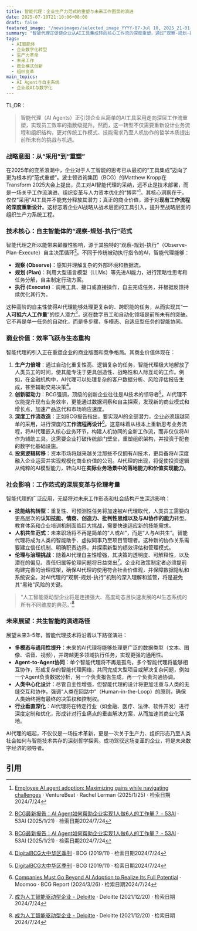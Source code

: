 ```yaml
---
title: 智能代理：企业生产力范式的重塑与未来工作图景的演进
date: 2025-07-10T21:10:06+08:00
draft: false
featured_image: "/newsimages/selected_image_YYYY-07-Jul 10, 2025_21-01-45-074.jpg"
summary: "智能代理正促使企业从AI工具集成转向核心工作流的深度重塑，通过“观察-规划-执行”的自主决策范式，实现员工生产力的大幅跃升。这不仅意味着巨大的商业价值和创新机遇，也对未来的工作模式、员工技能以及AI伦理治理提出了深刻的挑战与转型需求，预示着人机共生时代的到来。"
tags: 
  - AI智能体
  - 企业数字化转型
  - 生产力革命
  - 未来工作
  - 商业模式创新
  - 组织变革
main_topics: 
  - AI Agent与自主系统
  - 企业级AI与数字化
---
```


TL;DR：
> 智能代理（AI Agents）正引领企业从简单的AI工具采用走向深层工作流重塑，实现员工效率的指数级提升。然而，这一转型不仅需要重新设计业务流程和组织结构，更对传统工作模式、技能需求乃至人机协作的哲学本质提出前所未有的挑战与机遇。

### 战略意图：从“采用”到“重塑”

在2025年的变革浪潮中，企业对于人工智能的思考已从最初的“工具集成”迈向了更为根本的“范式重塑”。波士顿咨询集团（BCG）的Matthew Kropp在Transform 2025大会上提出，员工对AI智能代理的采纳，远不止是技术部署，而是一场关乎工作流演进、组织变革与人力资本优化的“博弈”[^1]。其核心洞察在于，仅仅“采用”AI工具并不能充分释放其潜力；真正的商业价值，源于对**现有工作流程的深度重新设计**。这标志着企业AI战略从战术层面的工具引入，提升至战略层面的组织生产力系统工程。

### 技术核心：自主智能体的“观察-规划-执行”范式

智能代理之所以能带来颠覆性影响，源于其独特的“观察-规划-执行”（Observe-Plan-Execute）自主决策循环[^3]。不同于传统被动执行指令的AI，智能代理能够：
*   **观察 (Observe)**：感知并理解复杂的外部环境和数据流。
*   **规划 (Plan)**：利用大型语言模型（LLMs）等先进AI能力，进行策略性思考和任务分解，自主制定行动方案。
*   **执行 (Execute)**：调用工具、接口或直接操作，自主完成任务，并根据反馈持续优化其行为。

这种高阶的自主性使得AI代理能够处理更复杂的、跨职能的任务，从而实现其“**一人可抵六人工作量**”的惊人潜力[^3]，这在数字员工和自动化领域是前所未有的突破。它不再是单一任务的自动化，而是多步骤、多模态、自适应型任务的智能协同。

### 商业价值：效率飞跃与生态重构

智能代理的引入正在重塑企业的商业版图和竞争格局。其商业价值体现在：

1.  **生产力倍增**：通过自动化重复性高、逻辑复杂的任务，智能代理极大地解放了人类员工的时间，使其能专注于更具创造性、战略性和人际互动的工作。例如，在金融机构中，AI代理可以处理复杂的客户数据分析、风险评估报告生成，甚至辅助交易决策[^4]。
2.  **创新驱动力**：BCG强调，顶级的创新企业往往是AI技术的领导者[^4]。AI代理不仅能提升现有业务效率，更能通过数据洞察和自主探索，发现新的商业模式和增长点，加速产品迭代和市场响应速度。
3.  **深度工作流改造**：正如BCG报告指出，要实现AI的全部潜力，企业必须超越简单的采用，进行深度的**工作流程再设计**[^2]。这意味着从根本上重新思考业务流程，将AI代理嵌入核心业务环节，构建人机协同的全新工作流，而非仅仅将AI作为辅助工具。这需要企业打破传统部门壁垒，重塑组织架构，并投资于配套的数字化基础设施。
4.  **投资逻辑转移**：资本市场将越来越关注那些不仅拥有AI技术，更具备将AI深度融入企业运营并实现规模化商业价值的公司。AI代理的出现，将促使投资逻辑从纯粹的AI模型能力，转向AI在**实际业务场景中的落地能力和价值实现能力**。

### 社会影响：工作范式的深层变革与伦理考量

智能代理的广泛应用，无疑将对未来工作形态和社会结构产生深远影响：

*   **技能结构转型**：重复性、可预测性任务将加速被AI代理取代，人类员工需要向更高层次的**认知技能、情商、创造力、批判性思维以及与AI协作的能力**转型。教育体系和企业培训机制面临巨大挑战，需要快速适应新的技能需求。
*   **人机共生范式**：未来职场将不再是简单的“人或AI”，而是“人与AI共生”。智能代理将成为人类的智能助手、虚拟同事乃至项目管理者。这种新的协作关系需要建立信任机制、明确职责边界，并探索新型的绩效评估和管理模式。
*   **伦理与治理挑战**：随着AI代理自主性增强，其决策的透明度、可解释性，以及潜在的偏见、责任归属等伦理问题将日益突出[^5]。企业和政策制定者必须提前构建完善的治理框架，确保AI代理的使用符合社会价值观，并保障数据隐私和系统安全。对AI代理的“观察-规划-执行”机制的深入理解和监管，将是避免其“黑箱”风险的关键。

> “人工智能驱动型企业将是连接强大、高度动态且快速发展的AI生态系统的所有不同维度的典范。”[^5]

### 未来展望：共生智能的演进路径

展望未来3-5年，智能代理技术将沿着以下路径演进：

*   **多模态与通用性提升**：未来的AI代理将能够处理更广泛的数据类型（文本、图像、语音、视频），并跨越更多领域执行任务，实现更强的通用性。
*   **Agent-to-Agent协同**：单个智能代理将不再是孤岛，多个智能代理将能够相互协作，形成复杂的智能代理网络，共同完成大型项目或解决复杂问题，例如一个Agent负责数据分析，另一个负责报告生成，再一个负责沟通协调。
*   **人类中心化设计**：尽管自主性增强，但智能代理的设计将更加注重与人类的无缝交互和协作，强调“人类在回路中”（Human-in-the-Loop）的原则，确保人类始终拥有最终的决策权和控制权。
*   **行业垂直深化**：AI代理将在特定行业（如金融、医疗、法律、软件开发）进行深度定制和优化，形成针对行业痛点的垂直解决方案，从而加速其商业化落地。

AI代理的崛起，不仅仅是一场技术革新，更是一次关于生产力、组织形态乃至人类社会如何与智能技术共存的深刻哲学探索。成功驾驭这场变革的企业，将是未来数字经济的领导者。

## 引用
[^1]: [Employee AI agent adoption: Maximizing gains while navigating challenges](https://www.venturebeat.com/ai/employee-ai-agent-adoption-maximizing-gains-while-navigating-challenges/) · VentureBeat · Rachel Lerman (2025/1/25) · 检索日期2024/7/24
[^2]: [Companies Must Go Beyond AI Adoption to Realize Its Full Potential](https://www.moomoo.com/hans/news/post/54720940/companies-must-go-beyond-ai-adoption-to-realize-its-full) · Moomoo · BCG Report (2024/3/26) · 检索日期2024/7/24
[^3]: [BCG最新报告：AI Agent如何帮助企业实现1人做6人的工作量？ - 53AI](https://www.53ai.com/news/shuziyuangong/2025012128310.html) · 53AI (2025/1/21) · 检索日期2024/7/24
[^4]: [DigitalBCG大中华区季刊](https://web-assets.bcg.com/img-src/BCG-DigitalBCG-CHN-Nov-2019_tcm9-235035.pdf) · BCG (2019/11) · 检索日期2024/7/24
[^5]: [成为人工智能驱动型企业 - Deloitte](https://www2.deloitte.com/content/dam/Deloitte/cn/Documents/strategy/deloitte-cn-strategy-4th-ai-application-survey-zh-211220.pdf) · Deloitte (2021/12/20) · 检索日期2024/7/24
